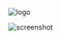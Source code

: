 ![logo](https://user-images.githubusercontent.com/18489496/51212670-62901f80-1919-11e9-95a2-97a99c55d6ed.png)

![screenshot](https://user-images.githubusercontent.com/18489496/51698322-28eea100-200a-11e9-92af-5ea5755cfbaa.gif)